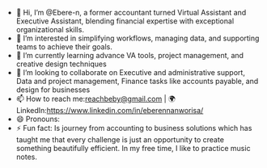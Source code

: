 - 👋 Hi, I’m @Ebere-n, a former accountant turned Virtual Assistant and Executive Assistant, blending financial expertise with exceptional organizational skills.
- 👀 I’m interested in simplifying workflows, managing data, and supporting teams to achieve their goals.
- 🌱 I’m currently learning advance VA tools, project management, and creative design techniques
- 💞️ I’m looking to collaborate on Executive and administrative support, Data and project management, Finance tasks like accounts payable, and design for businesses
- 📫 How to reach me:reachbeby@gmail.com | 🌍 LinkedIn:https://www.linkedin.com/in/eberennanworisa/
- 😄 Pronouns: 
- ⚡ Fun fact: Is journey from accounting to business solutions which has taught me that every challenge is just an opportunity to create something beautifully efficient. In my free time, I like to practice music notes.


<!---
Ebere-n/Ebere-n is a ✨ special ✨ repository because its `README.md` (this file) appears on your GitHub profile.
You can click the Preview link to take a look at your changes.
--->
